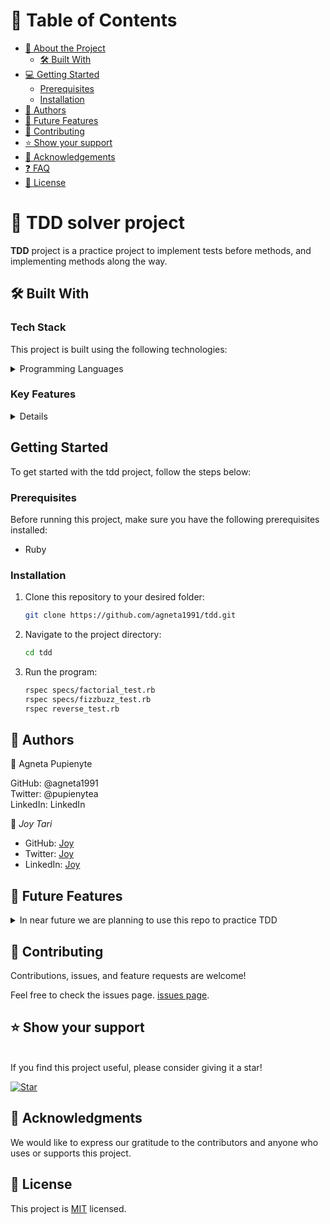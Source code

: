 
# 📗 Table of Contents

- [📖 About the Project](#about-project)
  - [🛠 Built With](#built-with)
- [💻 Getting Started](#getting-started)
  - [Prerequisites](#prerequisites)
  - [Installation](#installation)
- [👥 Authors](#authors)
- [🔭 Future Features](#future-features)
- [🤝 Contributing](#contributing)
- [⭐️ Show your support](#support)
- [🙏 Acknowledgements](#acknowledgements)
- [❓ FAQ](#faq)
- [📝 License](#license)

<!-- PROJECT DESCRIPTION -->

# 📖 TDD solver project <a name="about-project"></a>

**TDD** project is a practice project to implement tests before methods, and implementing methods along the way.

## 🛠 Built With <a name="built-with"></a>

### Tech Stack

This project is built using the following technologies:

<details>
<summary>Programming Languages</summary>
  <ul>
    <li>Ruby</li>
  </ul>
</details>

### Key Features <a name="key-features"></a>

<details>
  <ul>
    <li>Every method has tests</li>
    <li>Every test is made before method implemented</li>
  </ul>
</details>


<!-- GETTING STARTED -->

## Getting Started <a name="getting-started"></a>

To get started with the tdd project, follow the steps below:

### Prerequisites

Before running this project, make sure you have the following prerequisites installed:

- Ruby

### Installation <a name="installation"></a>

1. Clone this repository to your desired folder:

   ```sh
   git clone https://github.com/agneta1991/tdd.git

2. Navigate to the project directory:

    ```sh
    cd tdd
3. Run the program:
    ```sh
    rspec specs/factorial_test.rb
    rspec specs/fizzbuzz_test.rb
    rspec reverse_test.rb

<!-- AUTHORS -->

## 👥 Authors <a name="authors"></a>
👤 Agneta Pupienyte

GitHub: @agneta1991<br>
Twitter: @pupienytea<br>
LinkedIn: LinkedIn<br>

👤 *Joy Tari*

- GitHub: [Joy](https://github.com/JoyTaribagshaw)
- Twitter: [Joy](https://twitter.com/JoyTariBagshaw)
- LinkedIn: [Joy](https://www.linkedin.com/in/joytaribagshaw/)


## 🔭 Future Features <a name="future-features"></a>

<details>
<summary>In near future we are planning to use this repo to practice TDD</summary>
</details>

<!-- CONTRIBUTING -->
## 🤝 Contributing <a name="contributing"></a>

Contributions, issues, and feature requests are welcome!

Feel free to check the issues page.
[issues page](https://github.com/agneta1991/tdd/issues).

## ⭐️ Show your support <a name="support"></a>
<br>
If you find this project useful, please consider giving it a star!

[![Star](https://img.shields.io/github/stars/agneta1991/tdd?style=social)](https://github.com/agneta1991/tdd)


<!-- ACKNOWLEDGEMENTS -->
## 🙏 Acknowledgments <a name="acknowledgements"></a>
We would like to express our gratitude to the contributors and anyone who uses or supports this project.

<!-- LICENSE -->
## 📝 License <a name="license"></a>
This project is [MIT](./LICENSE) licensed.

